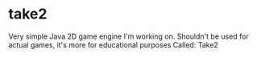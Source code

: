 # take2
Very simple Java 2D game engine I'm working on. Shouldn't be used for actual games, it's more for educational purposes
Called: Take2
